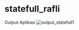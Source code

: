 # statefull_rafli
Output Aplikasi
![output_statefull1](https://user-images.githubusercontent.com/95726593/200468202-da0c534f-5c36-4f3b-84de-dd7b14593107.png)

